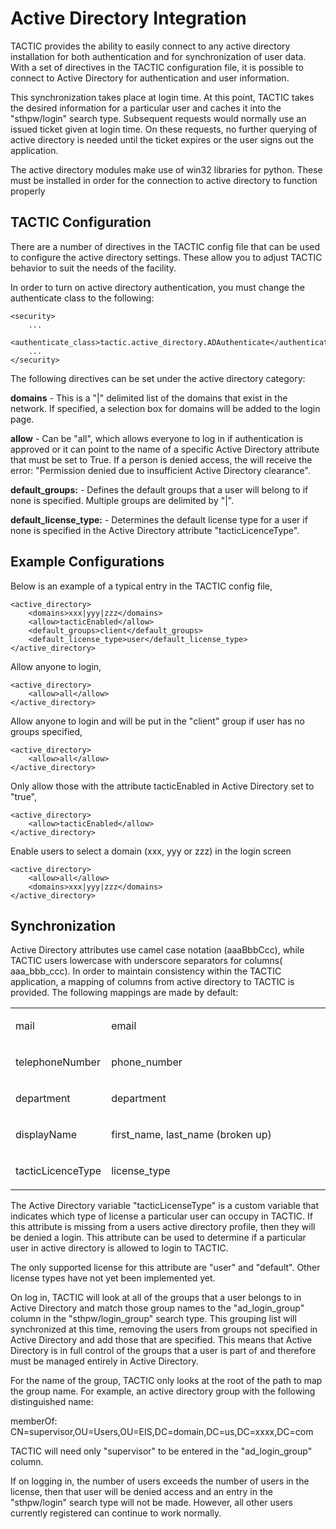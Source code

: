 # Active Directory Integration

TACTIC provides the ability to easily connect to any active directory
installation for both authentication and for synchronization of user
data. With a set of directives in the TACTIC configuration file, it is
possible to connect to Active Directory for authentication and user
information.

This synchronization takes place at login time. At this point, TACTIC
takes the desired information for a particular user and caches it into
the "sthpw/login" search type. Subsequent requests would normally use an
issued ticket given at login time. On these requests, no further
querying of active directory is needed until the ticket expires or the
user signs out the application.

The active directory modules make use of win32 libraries for python.
These must be installed in order for the connection to active directory
to function properly

## TACTIC Configuration

There are a number of directives in the TACTIC config file that can be
used to configure the active directory settings. These allow you to
adjust TACTIC behavior to suit the needs of the facility.

In order to turn on active directory authentication, you must change the
authenticate class to the following:

```
<security>
    ...
    <authenticate_class>tactic.active_directory.ADAuthenticate</authenticate_class>
    ...
</security>
```

The following directives can be set under the active directory category:

**domains** - This is a "|" delimited list of the domains that exist in the
network. If specified, a selection box for domains will be added to the
login page.

**allow** - Can be "all", which allows everyone to log in if authentication
is approved or it can point to the name of a specific Active Directory
attribute that must be set to True. If a person is denied access, the
will receive the error: "Permission denied due to insufficient Active
Directory clearance".

**default_groups:** - Defines the default groups that a user will belong to
if none is specified. Multiple groups are delimited by "|".

**default_license_type:** - Determines the default license type for a user if
none is specified in the Active Directory attribute "tacticLicenceType".


## Example Configurations 
Below is an example of a typical entry in the TACTIC config file,

```
<active_directory>
    <domains>xxx|yyy|zzz</domains>
    <allow>tacticEnabled</allow>
    <default_groups>client</default_groups>
    <default_license_type>user</default_license_type>
</active_directory>

```

Allow anyone to login,

```
<active_directory>
    <allow>all</allow>
</active_directory>
```

Allow anyone to login and will be put in the "client" group if user has
no groups specified,


<!-- FIXME: Default groups should probably be specified... -->
```
<active_directory>
    <allow>all</allow>
</active_directory>
```

Only allow those with the attribute tacticEnabled in Active Directory set
to "true",

```
<active_directory>
    <allow>tacticEnabled</allow>
</active_directory>
```

Enable users to select a domain (xxx, yyy or zzz) in the login screen

```
<active_directory>
    <allow>all</allow>
    <domains>xxx|yyy|zzz</domains>
</active_directory>
```

## Synchronization

Active Directory attributes use camel case notation (aaaBbbCcc), while
TACTIC users lowercase with underscore separators for columns(
aaa_bbb\_ccc). In order to maintain consistency within the TACTIC
application, a mapping of columns from active directory to TACTIC is
provided. The following mappings are made by default:

<table>
<colgroup>
<col width="28%" />
<col width="71%" />
</colgroup>
<tbody>
<tr class="odd">
<td><p>mail</p></td>
<td><p>email</p></td>
</tr>
<tr class="even">
<td><p>telephoneNumber</p></td>
<td><p>phone_number</p></td>
</tr>
<tr class="odd">
<td><p>department</p></td>
<td><p>department</p></td>
</tr>
<tr class="even">
<td><p>displayName</p></td>
<td><p>first_name, last_name (broken up)</p></td>
</tr>
<tr class="odd">
<td><p>tacticLicenceType</p></td>
<td><p>license_type</p></td>
</tr>
</tbody>
</table>

The Active Directory variable "tacticLicenseType" is a custom variable
that indicates which type of license a particular user can occupy in
TACTIC. If this attribute is missing from a users active directory
profile, then they will be denied a login. This attribute can be used to
determine if a particular user in active directory is allowed to login
to TACTIC.

The only supported license for this attribute are "user" and "default".
Other license types have not yet been implemented yet.

On log in, TACTIC will look at all of the groups that a user belongs to
in Active Directory and match those group names to the "ad_login\_group"
column in the "sthpw/login_group" search type. This grouping list will
synchronized at this time, removing the users from groups not specified
in Active Directory and add those that are specified. This means that
Active Directory is in full control of the groups that a user is part of
and therefore must be managed entirely in Active Directory.

For the name of the group, TACTIC only looks at the root of the path to
map the group name. For example, an active directory group with the
following distinguished name:

memberOf: CN=supervisor,OU=Users,OU=EIS,DC=domain,DC=us,DC=xxxx,DC=com

TACTIC will need only "supervisor" to be entered in the "ad_login\_group"
column.

If on logging in, the number of users exceeds the number of users in the
license, then that user will be denied access and an entry in the
"sthpw/login" search type will not be made. However, all other users
currently registered can continue to work normally.
